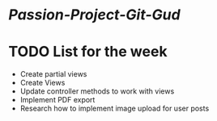 # <i>Passion-Project-Git-Gud</i>

# TODO List for the week

<ul>
  <li>Create partial views</li>
  <li>Create Views</li>
  <li>Update controller methods to work with views</li>
  <li>Implement PDF export</li>
  <li>Research how to implement image upload for user posts</li>
</ul>
